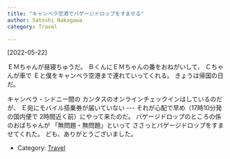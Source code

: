 ```yaml
---
title: "キャンベラ空港でバゲージドロップをすませる"
author: Satoshi Nakagawa
category: Travel

---
```


[2022-05-22]  
 
ＥＭちゃんが昼寝ちゅうだ。
ＢくんにＥＭちゃんの番をおねがいして、
Ｃちゃんが車で
Ｅと僕をキャンベラ空港まで連れていってくれる。
きょうは帰国の日だ。

 キャンベラ・シドニー間の
カンタスのオンラインチェックインはしているのだが、
Ｅ宛にモバイル搭乗券が届いていない ---
それが心配で早め（17時10分発の国内便で
2時間近く前）にやって来たのだ。
バゲージドロップのところの係のおばちゃんが
「無問題・無問題」といって
ささっとバゲージドロップをすませてくれた。
ども、ありがとうございました。

- Category: [Travel](/categories.html#Travel)

